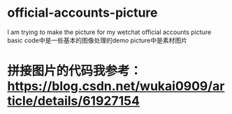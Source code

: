 # official-accounts-picture
I am trying to make the picture for my wetchat official accounts picture
basic code中是一些基本的图像处理的demo
picture中是素材图片
# 拼接图片的代码我参考：https://blog.csdn.net/wukai0909/article/details/61927154
